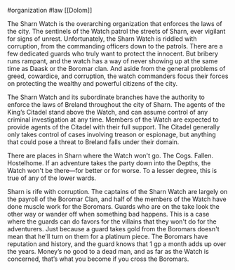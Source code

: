  #organization #law [[Dolom]]

The Sharn Watch is the overarching organization that enforces the laws of the city. The sentinels of the Watch patrol the streets of Sharn, ever vigilant for signs of unrest. Unfortunately, the Sharn Watch is riddled with corruption, from the commanding officers down to the patrols. There are a few dedicated guards who truly want to protect the innocent. But bribery runs rampant, and the watch has a way of never showing up at the same time as Daask or the Boromar clan. And aside from the general problems of greed, cowardice, and corruption, the watch commanders focus their forces on protecting the wealthy and powerful citizens of the city.

The Sharn Watch and its subordinate branches have the authority to enforce the laws of Breland throughout the city of Sharn. The agents of the King’s Citadel stand above the Watch, and can assume control of any criminal investigation at any time. Members of the Watch are expected to provide agents of the Citadel with their full support. The Citadel generally only takes control of cases involving treason or espionage, but anything that could pose a threat to Breland falls under their domain.

There are places in Sharn where the Watch won't go. The Cogs. Fallen. Hostelhome. If an adventure takes the party down into the Depths, the Watch won't be there—for better or for worse. To a lesser degree, this is true of any of the lower wards.

Sharn is rife with corruption. The captains of the Sharn Watch are largely on the payroll of the Boromar Clan, and half of the members of the Watch have done muscle work for the Boromars. Guards who are on the take look the other way or wander off when something bad happens. This is a case where the guards can do favors for the villains that they won't do for the adventurers. Just because a guard takes gold from the Boromars doesn't mean that he'll turn on them for a platinum piece. The Boromars have reputation and history, and the guard knows that 1 gp a month adds up over the years. Money’s no good to a dead man, and as far as the Watch is concerned, that’s what you become if you cross the Boromars.
